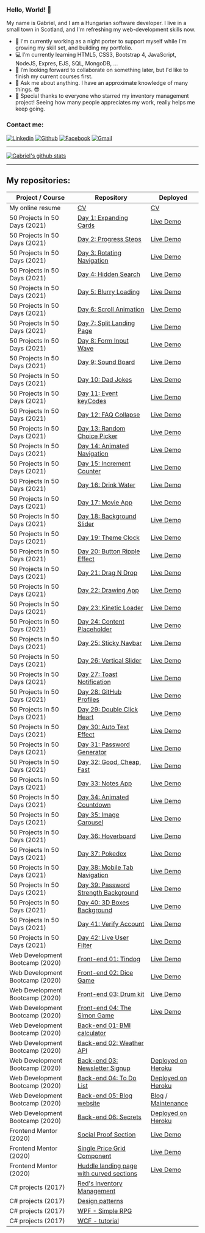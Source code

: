 ### Hello, World! 👋

My name is Gabriel, and I am a Hungarian software developer. I live in a small town in Scotland, and I'm refreshing my web-development skills now.

- 💂 I'm currently working as a night porter to support myself while I'm growing my skill set, and building my portfolio.
- 💻 I’m currently learning HTML5, CSS3, Bootstrap 4, JavaScript, NodeJS, Expres, EJS, SQL, MongoDB, ...
- 👯 I’m looking forward to collaborate on something later, but I'd like to finish my current courses first.
- 💬 Ask me about anything. I have an approximate knowledge of many things. 😎
- 💖 Special thanks to everyone who starred my inventory management project! Seeing how many people appreciates my work, really helps me keep going. 

### Contact me:

[![Linkedin](https://img.shields.io/badge/LinkedIn-0077B5?style=for-the-badge&logo=linkedin&logoColor=white)](https://www.linkedin.com/in/arpad-gabor-bondor/)
[![Github](https://img.shields.io/badge/GitHub-100000?style=for-the-badge&logo=github&logoColor=white)](https://github.com/ArpadGBondor)
[![Facebook](https://img.shields.io/badge/Facebook-1877F2?style=for-the-badge&logo=facebook&logoColor=white)](https://www.facebook.com/arpad.g.bondor/)
[![Gmail](https://img.shields.io/badge/Gmail-D14836?style=for-the-badge&logo=gmail&logoColor=white)](mailto:arpad.g.bondor@gmail.com)

-----

[![Gabriel's github stats](https://github-readme-stats.arpadgbondor.vercel.app/api?username=ArpadGBondor&theme=radical&show_icons=true&custom_title=Gabriel%27s%20Github%20Stats)](https://github.com/anuraghazra/github-readme-stats)

-----

## My repositories:
|  Project / Course                                         | Repository                                                                                                                                                                                                                                              | Deployed                                                                                                                                                                                                                                                                       |
| ------------------------------------------------------ | -------------------------------------------------------------------------------------------------------------------------------------------------------------------------------------------------- | ---------------------------------------------------------------------------------------------------------------------------------------------------------------------------------------------------------------------|
| My online resume                                      | [CV](https://github.com/ArpadGBondor/CV)                                                                                                                                                                               | [CV](https://arpadgbondor.github.io/CV/)                                                                                                                                                                                                            |
| 50 Projects In 50 Days (2021)                 | [Day 1: Expanding Cards](https://github.com/ArpadGBondor/50_Projects_In_50_Days-01_Expanding_Cards)                                             | [Live Demo](https://arpadgbondor.github.io/50_Projects_In_50_Days-01_Expanding_Cards/)                                                                                                      |
| 50 Projects In 50 Days (2021)                 | [Day 2: Progress Steps](https://github.com/ArpadGBondor/50_Projects_In_50_Days-02_Progress_Steps)                                                    | [Live Demo](https://arpadgbondor.github.io/50_Projects_In_50_Days-02_Progress_Steps/)                                                                                                         |
| 50 Projects In 50 Days (2021)                 | [Day 3: Rotating Navigation](https://github.com/ArpadGBondor/50_Projects_In_50_Days-03_Rotating_Navigation)                                   | [Live Demo](https://arpadgbondor.github.io/50_Projects_In_50_Days-03_Rotating_Navigation/)                                                                                                 |
| 50 Projects In 50 Days (2021)                 | [Day 4: Hidden Search](https://github.com/ArpadGBondor/50_Projects_In_50_Days-04_Hidden_Search)                                                      | [Live Demo](https://arpadgbondor.github.io/50_Projects_In_50_Days-04_Hidden_Search/)                                                                                                          |
| 50 Projects In 50 Days (2021)                 | [Day 5: Blurry Loading](https://github.com/ArpadGBondor/50_Projects_In_50_Days-05_Blurry_Loading)                                                         | [Live Demo](https://arpadgbondor.github.io/50_Projects_In_50_Days-05_Blurry_Loading/)                                                                                                           |
| 50 Projects In 50 Days (2021)                 | [Day 6: Scroll Animation](https://github.com/ArpadGBondor/50_Projects_In_50_Days-06_Scroll_Animation)                                                  | [Live Demo](https://arpadgbondor.github.io/50_Projects_In_50_Days-06_Scroll_Animation/)                                                                                                        |
| 50 Projects In 50 Days (2021)                 | [Day 7: Split Landing Page](https://github.com/ArpadGBondor/50_Projects_In_50_Days-07_Split_Landing_Page)                                     | [Live Demo](https://arpadgbondor.github.io/50_Projects_In_50_Days-07_Split_Landing_Page/)                                                                                                 |
| 50 Projects In 50 Days (2021)                 | [Day 8: Form Input Wave](https://github.com/ArpadGBondor/50_Projects_In_50_Days-08_Form_Input_Wave)                                             | [Live Demo](https://arpadgbondor.github.io/50_Projects_In_50_Days-08_Form_Input_Wave/)                                                                                                     |
| 50 Projects In 50 Days (2021)                 | [Day 9: Sound Board](https://github.com/ArpadGBondor/50_Projects_In_50_Days-09_Sound_Board)                                                             | [Live Demo](https://arpadgbondor.github.io/50_Projects_In_50_Days-09_Sound_Board/)                                                                                                              |
| 50 Projects In 50 Days (2021)                 | [Day 10: Dad Jokes](https://github.com/ArpadGBondor/50_Projects_In_50_Days-10_Dad_Jokes)                                                                   | [Live Demo](https://arpadgbondor.github.io/50_Projects_In_50_Days-10_Dad_Jokes/)                                                                                                                   |
| 50 Projects In 50 Days (2021)                 | [Day 11: Event keyCodes](https://github.com/ArpadGBondor/50_Projects_In_50_Days-11_Event_keyCodes)                                             | [Live Demo](https://arpadgbondor.github.io/50_Projects_In_50_Days-11_Event_keyCodes/)                                                                                                        |
| 50 Projects In 50 Days (2021)                 | [Day 12: FAQ Collapse](https://github.com/ArpadGBondor/50_Projects_In_50_Days-12_FAQ_Collapse)                                                       | [Live Demo](https://arpadgbondor.github.io/50_Projects_In_50_Days-12_FAQ_Collapse/)                                                                                                             |
| 50 Projects In 50 Days (2021)                 | [Day 13: Random Choice Picker](https://github.com/ArpadGBondor/50_Projects_In_50_Days-13_Random_Choice_Picker)                  | [Live Demo](https://arpadgbondor.github.io/50_Projects_In_50_Days-13_Random_Choice_Picker/)                                                                                         |
| 50 Projects In 50 Days (2021)                 | [Day 14: Animated Navigation](https://github.com/ArpadGBondor/50_Projects_In_50_Days-14_Animated_Navigation)                            | [Live Demo](https://arpadgbondor.github.io/50_Projects_In_50_Days-14_Animated_Navigation/)                                                                                               |
| 50 Projects In 50 Days (2021)                 | [Day 15: Increment Counter](https://github.com/ArpadGBondor/50_Projects_In_50_Days-15_Increment_Counter)                                        | [Live Demo](https://arpadgbondor.github.io/50_Projects_In_50_Days-15_Increment_Counter/)                                                                                                     |
| 50 Projects In 50 Days (2021)                 | [Day 16: Drink Water](https://github.com/ArpadGBondor/50_Projects_In_50_Days-16_Drink_Water)                                                                 | [Live Demo](https://arpadgbondor.github.io/50_Projects_In_50_Days-16_Drink_Water/)                                                                                                                 |
| 50 Projects In 50 Days (2021)                 | [Day 17: Movie App](https://github.com/ArpadGBondor/50_Projects_In_50_Days-17_Movie_App)                                                                    | [Live Demo](https://arpadgbondor.github.io/50_Projects_In_50_Days-17_Movie_App/)                                                                                                                   |
| 50 Projects In 50 Days (2021)                 | [Day 18: Background Slider](https://github.com/ArpadGBondor/50_Projects_In_50_Days-18_Background_Slider)                                     | [Live Demo](https://arpadgbondor.github.io/50_Projects_In_50_Days-18_Background_Slider/)                                                                                                    |
| 50 Projects In 50 Days (2021)                 | [Day 19: Theme Clock](https://github.com/ArpadGBondor/50_Projects_In_50_Days-19_Theme_Clock)                                                          | [Live Demo](https://arpadgbondor.github.io/50_Projects_In_50_Days-19_Theme_Clock/)                                                                                                              |
| 50 Projects In 50 Days (2021)                 | [Day 20: Button Ripple Effect](https://github.com/ArpadGBondor/50_Projects_In_50_Days-20_Button_Ripple_Effect)                                 | [Live Demo](https://arpadgbondor.github.io/50_Projects_In_50_Days-20_Button_Ripple_Effect/)                                                                                                |
| 50 Projects In 50 Days (2021)                 | [Day 21: Drag N Drop](https://github.com/ArpadGBondor/50_Projects_In_50_Days-21_Drag_N_Drop)                                                            | [Live Demo](https://arpadgbondor.github.io/50_Projects_In_50_Days-21_Drag_N_Drop/)                                                                                                             |
| 50 Projects In 50 Days (2021)                 | [Day 22: Drawing App](https://github.com/ArpadGBondor/50_Projects_In_50_Days-22_Drawing_App)                                                             | [Live Demo](https://arpadgbondor.github.io/50_Projects_In_50_Days-22_Drawing_App/)                                                                                                              |
| 50 Projects In 50 Days (2021)                 | [Day 23: Kinetic Loader](https://github.com/ArpadGBondor/50_Projects_In_50_Days-23_Kinetic_Loader)                                                        | [Live Demo](https://arpadgbondor.github.io/50_Projects_In_50_Days-23_Kinetic_Loader/)                                                                                                           |
| 50 Projects In 50 Days (2021)                 | [Day 24: Content Placeholder](https://github.com/ArpadGBondor/50_Projects_In_50_Days-24_Content_Placeholder)                                | [Live Demo](https://arpadgbondor.github.io/50_Projects_In_50_Days-24_Content_Placeholder/)                                                                                               |
| 50 Projects In 50 Days (2021)                 | [Day 25: Sticky Navbar](https://github.com/ArpadGBondor/50_Projects_In_50_Days-25_Sticky_Navbar)                                                         | [Live Demo](https://arpadgbondor.github.io/50_Projects_In_50_Days-25_Sticky_Navbar/)                                                                                                           |
| 50 Projects In 50 Days (2021)                 | [Day 26: Vertical Slider](https://github.com/ArpadGBondor/50_Projects_In_50_Days-26_Vertical_Slider)                                                          | [Live Demo](https://arpadgbondor.github.io/50_Projects_In_50_Days-26_Vertical_Slider/)                                                                                                           |
| 50 Projects In 50 Days (2021)                 | [Day 27: Toast Notification](https://github.com/ArpadGBondor/50_Projects_In_50_Days-27_Toast_Notification)                                            | [Live Demo](https://arpadgbondor.github.io/50_Projects_In_50_Days-27_Toast_Notification/)                                                                                                    |
| 50 Projects In 50 Days (2021)                 | [Day 28: GitHub Profiles](https://github.com/ArpadGBondor/50_Projects_In_50_Days-28_GitHub_Profiles)                                                      | [Live Demo](https://arpadgbondor.github.io/50_Projects_In_50_Days-28_GitHub_Profiles/)                                                                                                         |
| 50 Projects In 50 Days (2021)                 | [Day 29: Double Click Heart](https://github.com/ArpadGBondor/50_Projects_In_50_Days-29_Double_Click_Heart)                                     | [Live Demo](https://arpadgbondor.github.io/50_Projects_In_50_Days-29_Double_Click_Heart/)                                                                                                |
| 50 Projects In 50 Days (2021)                 | [Day 30: Auto Text Effect](https://github.com/ArpadGBondor/50_Projects_In_50_Days-30_Auto_Text_Effect)                                                  | [Live Demo](https://arpadgbondor.github.io/50_Projects_In_50_Days-30_Auto_Text_Effect/)                                                                                                       |
| 50 Projects In 50 Days (2021)                 | [Day 31: Password Generator](https://github.com/ArpadGBondor/50_Projects_In_50_Days-31_Password_Generator)                               | [Live Demo](https://arpadgbondor.github.io/50_Projects_In_50_Days-31_Password_Generator/)                                                                                              |
| 50 Projects In 50 Days (2021)                 | [Day 32: Good, Cheap, Fast](https://github.com/ArpadGBondor/50_Projects_In_50_Days-32_Good_Cheap_Fast)                                       | [Live Demo](https://arpadgbondor.github.io/50_Projects_In_50_Days-32_Good_Cheap_Fast/)                                                                                                  |
| 50 Projects In 50 Days (2021)                 | [Day 33: Notes App](https://github.com/ArpadGBondor/50_Projects_In_50_Days-33_Notes_App)                                                                      | [Live Demo](https://arpadgbondor.github.io/50_Projects_In_50_Days-33_Notes_App/)                                                                                                                  |
| 50 Projects In 50 Days (2021)                 | [Day 34: Animated Countdown](https://github.com/ArpadGBondor/50_Projects_In_50_Days-34_Animated_Countdown)                             | [Live Demo](https://arpadgbondor.github.io/50_Projects_In_50_Days-34_Animated_Countdown/)                                                                                             |
| 50 Projects In 50 Days (2021)                 | [Day 35: Image Carousel](https://github.com/ArpadGBondor/50_Projects_In_50_Days-35_Image_Carousel)                                                  | [Live Demo](https://arpadgbondor.github.io/50_Projects_In_50_Days-35_Image_Carousel/)                                                                                                       |
| 50 Projects In 50 Days (2021)                 | [Day 36: Hoverboard](https://github.com/ArpadGBondor/50_Projects_In_50_Days-36_Hoverboard)                                                          | [Live Demo](https://arpadgbondor.github.io/50_Projects_In_50_Days-36_Hoverboard/)                                                                                                           |
| 50 Projects In 50 Days (2021)                 | [Day 37: Pokedex](https://github.com/ArpadGBondor/50_Projects_In_50_Days-37_Pokedex)                                                                | [Live Demo](https://arpadgbondor.github.io/50_Projects_In_50_Days-37_Pokedex/)                                                                                                               |
| 50 Projects In 50 Days (2021)                 | [Day 38: Mobile Tab Navigation](https://github.com/ArpadGBondor/50_Projects_In_50_Days-38_Mobile_Tab_Navigation)                                    | [Live Demo](https://arpadgbondor.github.io/50_Projects_In_50_Days-38_Mobile_Tab_Navigation/)                                                                                                 |
| 50 Projects In 50 Days (2021)                 | [Day 39: Password Strength Background](https://github.com/ArpadGBondor/50_Projects_In_50_Days-39_Password_Strength_Background)                      | [Live Demo](https://arpadgbondor.github.io/50_Projects_In_50_Days-39_Password_Strength_Background/)                                                                                         |
| 50 Projects In 50 Days (2021)                 | [Day 40: 3D Boxes Background](https://github.com/ArpadGBondor/50_Projects_In_50_Days-40_3D_Boxes_Background)                                        | [Live Demo](https://arpadgbondor.github.io/50_Projects_In_50_Days-40_3D_Boxes_Background/)                                                                                                   |
| 50 Projects In 50 Days (2021)                 | [Day 41: Verify Account](https://github.com/ArpadGBondor/50_Projects_In_50_Days-41_Verify_Account)                                                  | [Live Demo](https://arpadgbondor.github.io/50_Projects_In_50_Days-41_Verify_Account/)                                                                                                       |
| 50 Projects In 50 Days (2021)                 | [Day 42: Live User Filter](https://github.com/ArpadGBondor/50_Projects_In_50_Days-42_Live_User_Filter)                                              | [Live Demo](https://arpadgbondor.github.io/50_Projects_In_50_Days-42_Live_User_Filter/)                                                                                                     |
| Web Development Bootcamp (2020)  | [Front-end 01: Tindog](https://github.com/ArpadGBondor/The_App_Brewery-Front-end_project_01-Tindog)                                                  | [Live Demo](https://arpadgbondor.github.io/The_App_Brewery-Front-end_project_01-Tindog/)                                                                                                 |
| Web Development Bootcamp (2020)  | [Front-end 02: Dice Game](https://github.com/ArpadGBondor/The_App_Brewery-Front-end_project_02-Dice_Game)                                | [Live Demo](https://arpadgbondor.github.io/The_App_Brewery-Front-end_project_02-Dice_Game/)                                                                                       |
| Web Development Bootcamp (2020)  | [Front-end 03: Drum kit](https://github.com/ArpadGBondor/The_App_Brewery-Front-end_project_03-Drum_kit)                                             | [Live Demo](https://arpadgbondor.github.io/The_App_Brewery-Front-end_project_03-Drum_kit/)                                                                                              |
| Web Development Bootcamp (2020)  | [Front-end 04: The Simon Game](https://github.com/ArpadGBondor/The_App_Brewery-Front-end_project_04-The_Simon_Game)      | [Live Demo](https://arpadgbondor.github.io/The_App_Brewery-Front-end_project_04-The_Simon_Game/)                                                                         |
| Web Development Bootcamp (2020)  | [Back-end 01: BMI calculator](https://github.com/ArpadGBondor/The_App_Brewery-Back-end_project_01-BMI_calculator)                     |                                                                                                                                                                                                                                                                                           |
| Web Development Bootcamp (2020)  | [Back-end 02: Weather API](https://github.com/ArpadGBondor/The_App_Brewery-Back-end_project_02-Weather_API)                           |                                                                                                                                                                                                                                                                                           |
| Web Development Bootcamp (2020)  | [Back-end 03: Newsletter Signup](https://github.com/ArpadGBondor/The_App_Brewery-Back-end_project_03-Newsletter_Signup)     | [Deployed on Heroku](https://gabriel-newsletter-signup.herokuapp.com/)                                                                                                                                          |
| Web Development Bootcamp (2020)  | [Back-end 04: To Do List](https://github.com/ArpadGBondor/The_App_Brewery-Back-end_project_04-To_Do_List)                                   | [Deployed on Heroku](https://gabriel-to-do-list.herokuapp.com/)                                                                                                                                                            |
| Web Development Bootcamp (2020)  | [Back-end 05: Blog website](https://github.com/ArpadGBondor/The_App_Brewery-Back-end_project_05-Blog_website)                          | [Blog](https://gabriel-blog-website.herokuapp.com/) / [Maintenance](https://gabriel-blog-website.herokuapp.com/maintenance)                                | 
| Web Development Bootcamp (2020)  | [Back-end 06: Secrets](https://github.com/ArpadGBondor/The_App_Brewery-Back-end_project_06-Secrets)                                                | [Deployed on Heroku](https://gabriel-secrets.herokuapp.com/)                                                                                                                                                              |
| Frontend Mentor (2020)                             | [Social Proof Section](https://github.com/ArpadGBondor/Web_challenge_1-Frontend_Mentor-Social_proof_section)                                 | [Live Demo](https://arpadgbondor.github.io/Web_challenge_1-Frontend_Mentor-Social_proof_section/)                                                                              |
| Frontend Mentor (2020)                             | [Single Price Grid Component](https://github.com/ArpadGBondor/Web_challenge_2-Frontend_Mentor-Single-price-grid-component) | [Live Demo](https://arpadgbondor.github.io/Web_challenge_2-Frontend_Mentor-Single-price-grid-component/)                                                                |
| Frontend Mentor (2020)                             | [Huddle landing page with curved sections](https://github.com/ArpadGBondor/Web_challenge_3-Frontend_Mentor-Huddle_landing_page_with_curved_sections) | [Live Demo](https://arpadgbondor.github.io/Web_challenge_3-Frontend_Mentor-Huddle_landing_page_with_curved_sections/) |
| C# projects (2017)                                        | [Red's Inventory Management](https://github.com/ArpadGBondor/Red-Inventory-Management)                                                                         |                                                                                                                                                                                                                                                                                           |
| C# projects (2017)                                        | [Design patterns](https://github.com/ArpadGBondor/Design-pattern-tutorial-projects)                                                                                               |                                                                                                                                                                                                                                                                                           |
| C# projects (2017)                                        | [WPF - Simple RPG](https://github.com/ArpadGBondor/WPF-Simple-RPG-tutorial-project)                                                                                    |                                                                                                                                                                                                                                                                                           |
| C# projects (2017)                                        | [WCF - tutorial](https://github.com/ArpadGBondor/WCF-tutorial-projects)                                                                                                                        |                                                                                                                                                                                                                                                                                           |

